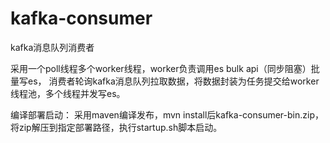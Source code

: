 # kafka-consumer

kafka消息队列消费者

采用一个poll线程多个worker线程，worker负责调用es bulk api（同步阻塞）批量写es，
消费者轮询kafka消息队列拉取数据，将数据封装为任务提交给worker线程池，多个线程并发写es。

编译部署启动：
采用maven编译发布，mvn install后kafka-consumer-bin.zip，将zip解压到指定部署路径，执行startup.sh脚本启动。
